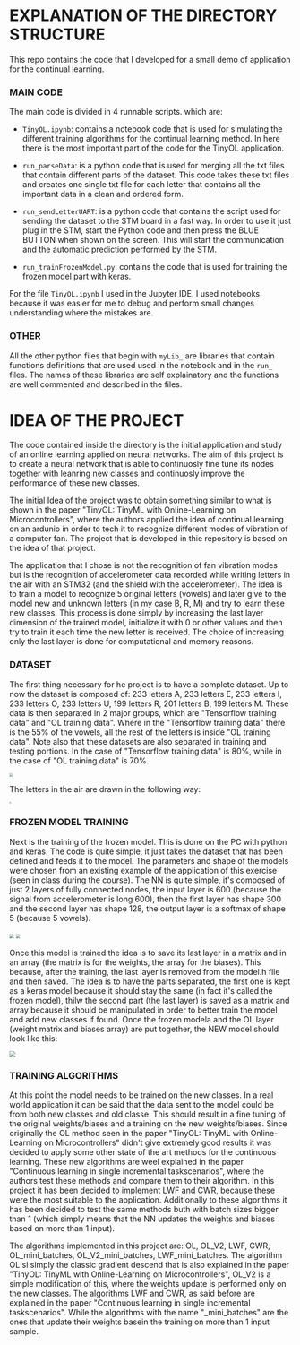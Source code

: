 # EXPLANATION OF THE DIRECTORY STRUCTURE

This repo contains the code that I developed for a small demo of application for the continual learning.



### MAIN CODE

The main code is divided in 4 runnable scripts. which are:

- `TinyOL.ipynb`: contains a notebook code that is used for simulating the different training algorithms for the continual learning method. In here there is the most important 
		  part of the code for the TinyOL application.

- `run_parseData`: is a python code that is used for merging all the txt files that contain different parts of the dataset. This code takes these txt files and creates 
                   one single txt file for each letter that contains all the important data in a clean and ordered form.

- `run_sendLetterUART`: is a python code that contains the script used for sending the dataset to the STM board in a fast way. In order to use it just plug in the STM, 
                        start the Python code and then press the BLUE BUTTON when shown on the screen. This will start the communication and the automatic prediction 
                        performed by the STM.

- `run_trainFrozenModel.py`: contains the code that is used for training the frozen model part with keras.


For the file `TinyOL.ipynb` I used in the Jupyter IDE. I used notebooks because it was easier for me to debug and perform small changes understanding where the mistakes are.



### OTHER

All the other python files that begin with `myLib_` are libraries that contain functions definitions that are used used in the notebook and in the `run_` files. 
The names of these libraries are self explainatory and the functions are well commented and described in the files.



# IDEA OF THE PROJECT

The code contained inside the directory is the initial application and study of an online learning applied on neural networks. The aim of this project is to create a neural network that is able to continuosly fine tune its nodes together with leanring new classes and continuosly improve the performance of these new classes. 

The initial Idea of the project was to obtain something similar to what is shown in the paper "TinyOL: TinyML with Online-Learning on Microcontrollers", where the authors applied the idea of continual learning on an ardunio in order to tech it to recognize different modes of vibration of a computer fan. The project that is developed in thie repository is based on the idea of that project. 

The application that I chose is not the recognition of fan vibration modes but is the recognition of accelerometer data recorded while writing letters in the air with an STM32 (and the shield with the accelerometer). The idea is to train a model to recognize 5 original letters (vowels) and later give to the model new and unknown letters (in my case B, R, M) and try to learn these new classes. 
This process is done simply by increasing the last layer dimension of the trained model, initialize it with 0 or other values and then try to train it each time the new letter is received. The choice of increasing only the last layer is done for computational and memory reasons. 

### DATASET

The first thing necessary for he project is to have a complete dataset. Up to now the dataset is composed of: 233 letters A, 233 letters E, 233 letters I, 233 letters O, 233 letters U, 199 letters R, 201 letters B, 199 letters M. These data is then separated in 2 major groups, which are "Tensorflow training data" and "OL training data". Where in the "Tensorflow training data" there is the 55% of the vowels, all the rest of the letters is inside "OL training data". Note also that these datasets are also separated in training and testing portions. In the case of "Tensorflow training data" is 80%, while in the case of "OL training data" is 70%.

<img src="C:\Users\massi\UNI\Magistrale\Anno 5\Semestre 2\Tesi\Code\Python\Plots\ReadmeImages\PieCharts.jpg" style="zoom:40%;" />

The letters in the air are drawn in the following way:

<img src="C:\Users\massi\UNI\Magistrale\Anno 5\Semestre 2\Tesi\Code\Python\Plots\ReadmeImages\letters.png" style="zoom:20%;" />

### FROZEN MODEL TRAINING

Next is the training of the frozen model. This is done on the PC with python and keras. The code is quite simple, it just takes the dataset that has been defined and feeds it to the model. 
The parameters and shape of the models were chosen from an existing example of the application of this exercise (seen in class during the course). The NN is quite simple, it's composed of just 2 layers of fully connected nodes, the input layer is 600 (because the signal from accelerometer is long 600), then the first layer has shape 300 and the second layer has shape 128, the output layer is a softmax of shape 5 (because 5 vowels). 

<img src="C:\Users\massi\UNI\Magistrale\Anno 5\Semestre 2\Tesi\Code\Python\Plots\ReadmeImages\NNstructure.jpg" style="zoom: 50%;" /> <img src="C:\Users\massi\UNI\Magistrale\Anno 5\Semestre 2\Tesi\Code\Python\Plots\Training_Plots\training_Test.jpg" style="zoom:45%;" />

Once this model is trained the idea is to save its last layer in a matrix and in an array (the matrix is for the weights, the array for the biases). This because, after the training, the last layer is removed from the model.h file and then saved. The idea is to have the parts separated, the first one is kept as a keras model because it should stay the same (in fact it's called the frozen model), thilw the second part (the last layer) is saved as a matrix and array because it should be manipulated in order to better train the model and add new classes if found. 
Once the frozen modela and the OL layer (weight matrix and biases array) are put together, the NEW model should look like this:

<img src="C:\Users\massi\UNI\Magistrale\Anno 5\Semestre 2\Tesi\Code\Python\Plots\ReadmeImages\model_structure.jpg" style="zoom:70%;" />

### TRAINING ALGORITHMS

At this point the model needs to be trained on the new classes. In a real world application it can be said that the data sent to the model could be from both new classes and old classe. This should result in a fine tuning of the original weights/biases and a training on the new weights/biases. 
Since originally the OL method seen in the paper "TinyOL: TinyML with Online-Learning on Microcontrollers" didn't give extremely good results it was decided to apply some other state of the art methods for the continuous learning. These new algorithms are weel explained in the paper "Continuous learning in single incremental taskscenarios", where the authors test these methods and compare them to their algorithm. 
In this project it has been decided to implement LWF and CWR, because these were the most suitable to the application.
Additionally to these algorithms it has been decided to test the same methods buth with batch sizes bigger than 1 (which simply means that the NN updates the weights and biases based on more than 1 input). 

The algorithms implemented in this project are: OL, OL_V2, LWF, CWR, OL_mini_batches, OL_V2_mini_batches, LWF_mini_batches.
The algorithm OL si simply the classic gradient descend that is also explained in the paper  "TinyOL: TinyML with Online-Learning on Microcontrollers", OL_V2 is a simple modification of this, where the weights update is performed only on the new classes. The algorithms LWF and CWR, as said before are explained in the paper "Continuous learning in single incremental taskscenarios". While the algorithms with the name "_mini_batches" are the ones that update their weights basein the training on more than 1 input sample.
